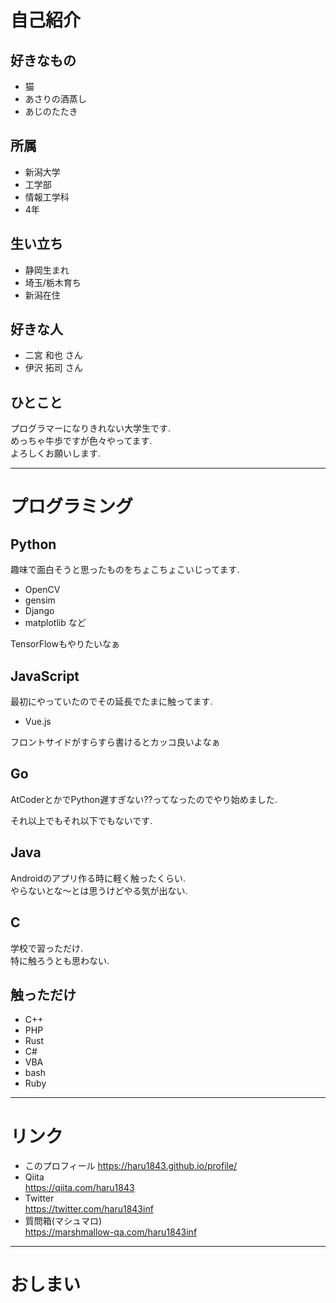 # 自己紹介

>>>

## 好きなもの

* 猫
* あさりの酒蒸し
* あじのたたき

>>>

## 所属
* 新潟大学
* 工学部
* 情報工学科
* 4年

>>>

## 生い立ち

* 静岡生まれ
* 埼玉/栃木育ち
* 新潟在住

>>>

## 好きな人

* 二宮 和也 さん
* 伊沢 拓司 さん

>>>

## ひとこと

プログラマーになりきれない大学生です.  
めっちゃ牛歩ですが色々やってます.  
よろしくお願いします.

---

# プログラミング

>>>

## Python
趣味で面白そうと思ったものをちょこちょこいじってます.

* OpenCV
* gensim
* Django
* matplotlib など

TensorFlowもやりたいなぁ

>>>

## JavaScript
最初にやっていたのでその延長でたまに触ってます.

* Vue.js

フロントサイドがすらすら書けるとカッコ良いよなぁ

>>>

## Go
AtCoderとかでPython遅すぎない??ってなったのでやり始めました.  

それ以上でもそれ以下でもないです.

>>>

## Java
Androidのアプリ作る時に軽く触ったくらい.  
やらないとな〜とは思うけどやる気が出ない.

>>>

## C
学校で習っただけ.  
特に触ろうとも思わない.

>>>

## 触っただけ

* C++
* PHP
* Rust
* C#
* VBA
* bash
* Ruby

---

# リンク

>>>

* このプロフィール
https://haru1843.github.io/profile/
* Qiita  
https://qiita.com/haru1843
* Twitter  
https://twitter.com/haru1843inf
* 質問箱(マシュマロ)  
https://marshmallow-qa.com/haru1843inf

---

# おしまい